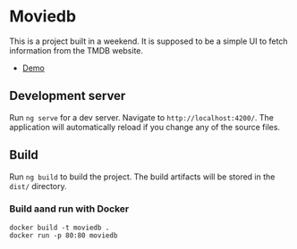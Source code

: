 # Moviedb

This is a project built in a weekend. It is supposed to be a simple UI to fetch information from the TMDB website.

- [Demo](https://moviedb.francopan.com.br)

## Development server

Run `ng serve` for a dev server. Navigate to `http://localhost:4200/`. The application will automatically reload if you change any of the source files.


## Build

Run `ng build` to build the project. The build artifacts will be stored in the `dist/` directory.

### Build aand run with Docker

~~~
docker build -t moviedb .
docker run -p 80:80 moviedb
~~~